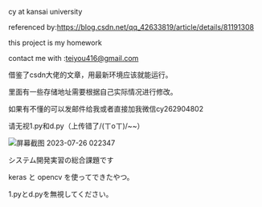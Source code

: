 cy at kansai university

referenced by:https://blog.csdn.net/qq_42633819/article/details/81191308

this project is my homework 

contact me with :teiyou416@gmail.com

借鉴了csdn大佬的文章，用最新环境应该就能运行。

里面有一些存储地址需要根据自己实际情况进行修改。

如果有不懂的可以发邮件给我或者直接加我微信cy262904802

请无视1.py和d.py（上传错了/(ㄒoㄒ)/~~）


![屏幕截图 2023-07-26 022347](https://github.com/teiyou416/python/assets/130667154/48fa67b8-2e65-4a19-86a4-ebb9357c48ed)

システム開発実習の総合課題です

keras と opencv を使ってできたやつ。

1.pyとd.pyを無視してください。
